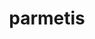 ---
title: "parmetis"
layout: cache
categories: [package, v0.20.3]
meta: {"versions": ["4.0.3"], "compilers": ["gcc@=11.1.0", "gcc@=7.3.1", "gcc@=7.5.0", "oneapi@=2023.0.0"], "oss": ["amzn2", "ubuntu18.04", "ubuntu20.04"], "platforms": ["linux"], "targets": ["aarch64", "neoverse_n1", "ppc64le", "x86_64", "x86_64_v3"], "stacks": ["aws-ahug", "aws-ahug-aarch64", "data-vis-sdk", "e4s", "e4s-oneapi", "e4s-power", "radiuss", "radiuss-aws", "radiuss-aws-aarch64", "root"], "num_specs": 17, "num_specs_by_stack": {"root": 17, "radiuss-aws-aarch64": 2, "aws-ahug-aarch64": 2, "radiuss-aws": 1, "aws-ahug": 1, "radiuss": 1, "e4s-power": 3, "e4s-oneapi": 1, "data-vis-sdk": 3, "e4s": 3}}
spec_details: [{"hash": "vetcjxa3wjab6wx5lmyj5typwenl7peu", "compiler": "gcc@=7.3.1", "versions": ["4.0.3"], "os": "amzn2", "platform": "linux", "target": "aarch64", "variants": ["build_system=cmake", "build_type=Release", "~gdb", "generator=make", "~int64", "~ipo", "patches=4f89253,50ed208,704b84f", "+shared"], "stacks": ["root", "radiuss-aws-aarch64"], "size": "-", "tarball": "https://binaries.spack.io/v0.20.3/build_cache/linux-amzn2-aarch64/gcc-7.3.1/parmetis-4.0.3/linux-amzn2-aarch64-gcc-7.3.1-parmetis-4.0.3-vetcjxa3wjab6wx5lmyj5typwenl7peu.spack"}, {"hash": "swxqyoje7jt2uum5bvvq4nycli2vw3sz", "compiler": "gcc@=7.3.1", "versions": ["4.0.3"], "os": "amzn2", "platform": "linux", "target": "aarch64", "variants": ["build_system=cmake", "build_type=Release", "~gdb", "generator=make", "~int64", "~ipo", "patches=4f89253,50ed208,704b84f", "+shared"], "stacks": ["root", "aws-ahug-aarch64"], "size": "-", "tarball": "https://binaries.spack.io/v0.20.3/build_cache/linux-amzn2-aarch64/gcc-7.3.1/parmetis-4.0.3/linux-amzn2-aarch64-gcc-7.3.1-parmetis-4.0.3-swxqyoje7jt2uum5bvvq4nycli2vw3sz.spack"}, {"hash": "mvkxxqhyqg3futn7mvje4ui2mzqwmfkf", "compiler": "gcc@=7.3.1", "versions": ["4.0.3"], "os": "amzn2", "platform": "linux", "target": "neoverse_n1", "variants": ["build_system=cmake", "build_type=Release", "~gdb", "generator=make", "~int64", "~ipo", "patches=4f89253,50ed208,704b84f", "+shared"], "stacks": ["root", "radiuss-aws-aarch64"], "size": "-", "tarball": "https://binaries.spack.io/v0.20.3/build_cache/linux-amzn2-neoverse_n1/gcc-7.3.1/parmetis-4.0.3/linux-amzn2-neoverse_n1-gcc-7.3.1-parmetis-4.0.3-mvkxxqhyqg3futn7mvje4ui2mzqwmfkf.spack"}, {"hash": "huwgitannvlxidkh3vlt4brzbxp6eylq", "compiler": "gcc@=7.3.1", "versions": ["4.0.3"], "os": "amzn2", "platform": "linux", "target": "neoverse_n1", "variants": ["build_system=cmake", "build_type=Release", "~gdb", "generator=make", "~int64", "~ipo", "patches=4f89253,50ed208,704b84f", "+shared"], "stacks": ["root", "aws-ahug-aarch64"], "size": "-", "tarball": "https://binaries.spack.io/v0.20.3/build_cache/linux-amzn2-neoverse_n1/gcc-7.3.1/parmetis-4.0.3/linux-amzn2-neoverse_n1-gcc-7.3.1-parmetis-4.0.3-huwgitannvlxidkh3vlt4brzbxp6eylq.spack"}, {"hash": "vwcecygdfkruvhc2qtyue2a2jewovjwx", "compiler": "gcc@=7.3.1", "versions": ["4.0.3"], "os": "amzn2", "platform": "linux", "target": "x86_64_v3", "variants": ["build_system=cmake", "build_type=Release", "~gdb", "generator=make", "~int64", "~ipo", "patches=4f89253,50ed208,704b84f", "+shared"], "stacks": ["root", "radiuss-aws"], "size": "-", "tarball": "https://binaries.spack.io/v0.20.3/build_cache/linux-amzn2-x86_64_v3/gcc-7.3.1/parmetis-4.0.3/linux-amzn2-x86_64_v3-gcc-7.3.1-parmetis-4.0.3-vwcecygdfkruvhc2qtyue2a2jewovjwx.spack"}, {"hash": "os25plzpxre5x6t35w7sli2mqkvmsdga", "compiler": "gcc@=7.3.1", "versions": ["4.0.3"], "os": "amzn2", "platform": "linux", "target": "x86_64_v3", "variants": ["build_system=cmake", "build_type=Release", "~gdb", "generator=make", "~int64", "~ipo", "patches=4f89253,50ed208,704b84f", "+shared"], "stacks": ["aws-ahug", "root"], "size": "-", "tarball": "https://binaries.spack.io/v0.20.3/build_cache/linux-amzn2-x86_64_v3/gcc-7.3.1/parmetis-4.0.3/linux-amzn2-x86_64_v3-gcc-7.3.1-parmetis-4.0.3-os25plzpxre5x6t35w7sli2mqkvmsdga.spack"}, {"hash": "onclmeltz24ectlzm37cqmjjyqykyz2b", "compiler": "gcc@=7.5.0", "versions": ["4.0.3"], "os": "ubuntu18.04", "platform": "linux", "target": "x86_64_v3", "variants": ["build_system=cmake", "build_type=Release", "~gdb", "generator=make", "~int64", "~ipo", "patches=4f89253,50ed208,704b84f", "+shared"], "stacks": ["root", "radiuss"], "size": "-", "tarball": "https://binaries.spack.io/v0.20.3/build_cache/linux-ubuntu18.04-x86_64_v3/gcc-7.5.0/parmetis-4.0.3/linux-ubuntu18.04-x86_64_v3-gcc-7.5.0-parmetis-4.0.3-onclmeltz24ectlzm37cqmjjyqykyz2b.spack"}, {"hash": "bujct7ksikd5idyamohnwq5d2wsfobtr", "compiler": "gcc@=11.1.0", "versions": ["4.0.3"], "os": "ubuntu20.04", "platform": "linux", "target": "ppc64le", "variants": ["build_system=cmake", "build_type=Release", "~gdb", "generator=make", "~int64", "~ipo", "patches=4f89253,50ed208,704b84f", "+shared"], "stacks": ["root", "e4s-power"], "size": "-", "tarball": "https://binaries.spack.io/v0.20.3/build_cache/linux-ubuntu20.04-ppc64le/gcc-11.1.0/parmetis-4.0.3/linux-ubuntu20.04-ppc64le-gcc-11.1.0-parmetis-4.0.3-bujct7ksikd5idyamohnwq5d2wsfobtr.spack"}, {"hash": "agego4ec565su3rilrypoertly6yxrxn", "compiler": "gcc@=11.1.0", "versions": ["4.0.3"], "os": "ubuntu20.04", "platform": "linux", "target": "ppc64le", "variants": ["build_system=cmake", "build_type=Release", "~gdb", "generator=make", "~int64", "~ipo", "patches=4f89253,50ed208,704b84f", "+shared"], "stacks": ["root", "e4s-power"], "size": "-", "tarball": "https://binaries.spack.io/v0.20.3/build_cache/linux-ubuntu20.04-ppc64le/gcc-11.1.0/parmetis-4.0.3/linux-ubuntu20.04-ppc64le-gcc-11.1.0-parmetis-4.0.3-agego4ec565su3rilrypoertly6yxrxn.spack"}, {"hash": "wzrhvcas46p3hw3ugqgsy7cm3ac5rady", "compiler": "gcc@=11.1.0", "versions": ["4.0.3"], "os": "ubuntu20.04", "platform": "linux", "target": "ppc64le", "variants": ["build_system=cmake", "build_type=Release", "~gdb", "generator=make", "~int64", "~ipo", "patches=4f89253,50ed208,704b84f", "+shared"], "stacks": ["root", "e4s-power"], "size": "-", "tarball": "https://binaries.spack.io/v0.20.3/build_cache/linux-ubuntu20.04-ppc64le/gcc-11.1.0/parmetis-4.0.3/linux-ubuntu20.04-ppc64le-gcc-11.1.0-parmetis-4.0.3-wzrhvcas46p3hw3ugqgsy7cm3ac5rady.spack"}, {"hash": "72wehokry7oguacbm7kbjxu5wwkxd7x2", "compiler": "oneapi@=2023.0.0", "versions": ["4.0.3"], "os": "ubuntu20.04", "platform": "linux", "target": "x86_64", "variants": ["build_system=cmake", "build_type=Release", "~gdb", "generator=make", "~int64", "~ipo", "patches=4f89253,50ed208,704b84f", "+shared"], "stacks": ["root", "e4s-oneapi"], "size": "-", "tarball": "https://binaries.spack.io/v0.20.3/build_cache/linux-ubuntu20.04-x86_64/oneapi-2023.0.0/parmetis-4.0.3/linux-ubuntu20.04-x86_64-oneapi-2023.0.0-parmetis-4.0.3-72wehokry7oguacbm7kbjxu5wwkxd7x2.spack"}, {"hash": "6ghjbet3wumrsiuayq5j6enpp4belh7g", "compiler": "gcc@=11.1.0", "versions": ["4.0.3"], "os": "ubuntu20.04", "platform": "linux", "target": "x86_64_v3", "variants": ["build_system=cmake", "build_type=Release", "~gdb", "generator=make", "~int64", "~ipo", "patches=4f89253,50ed208,704b84f", "+shared"], "stacks": ["root", "data-vis-sdk"], "size": "-", "tarball": "https://binaries.spack.io/v0.20.3/build_cache/linux-ubuntu20.04-x86_64_v3/gcc-11.1.0/parmetis-4.0.3/linux-ubuntu20.04-x86_64_v3-gcc-11.1.0-parmetis-4.0.3-6ghjbet3wumrsiuayq5j6enpp4belh7g.spack"}, {"hash": "jiz377gkm3s3wacli6fknvhomognuhzd", "compiler": "gcc@=11.1.0", "versions": ["4.0.3"], "os": "ubuntu20.04", "platform": "linux", "target": "x86_64_v3", "variants": ["build_system=cmake", "build_type=Release", "~gdb", "generator=make", "~int64", "~ipo", "patches=4f89253,50ed208,704b84f", "+shared"], "stacks": ["root", "e4s"], "size": "-", "tarball": "https://binaries.spack.io/v0.20.3/build_cache/linux-ubuntu20.04-x86_64_v3/gcc-11.1.0/parmetis-4.0.3/linux-ubuntu20.04-x86_64_v3-gcc-11.1.0-parmetis-4.0.3-jiz377gkm3s3wacli6fknvhomognuhzd.spack"}, {"hash": "f5igbfto3ghlba2udr4aap2ddoyrigxf", "compiler": "gcc@=11.1.0", "versions": ["4.0.3"], "os": "ubuntu20.04", "platform": "linux", "target": "x86_64_v3", "variants": ["build_system=cmake", "build_type=Release", "~gdb", "generator=make", "~int64", "~ipo", "patches=4f89253,50ed208,704b84f", "+shared"], "stacks": ["root", "data-vis-sdk"], "size": "-", "tarball": "https://binaries.spack.io/v0.20.3/build_cache/linux-ubuntu20.04-x86_64_v3/gcc-11.1.0/parmetis-4.0.3/linux-ubuntu20.04-x86_64_v3-gcc-11.1.0-parmetis-4.0.3-f5igbfto3ghlba2udr4aap2ddoyrigxf.spack"}, {"hash": "acrqm5aqkedz3fh2rgbqcehhqt4zm7bc", "compiler": "gcc@=11.1.0", "versions": ["4.0.3"], "os": "ubuntu20.04", "platform": "linux", "target": "x86_64_v3", "variants": ["build_system=cmake", "build_type=Release", "~gdb", "generator=make", "~int64", "~ipo", "patches=4f89253,50ed208,704b84f", "+shared"], "stacks": ["root", "data-vis-sdk"], "size": "-", "tarball": "https://binaries.spack.io/v0.20.3/build_cache/linux-ubuntu20.04-x86_64_v3/gcc-11.1.0/parmetis-4.0.3/linux-ubuntu20.04-x86_64_v3-gcc-11.1.0-parmetis-4.0.3-acrqm5aqkedz3fh2rgbqcehhqt4zm7bc.spack"}, {"hash": "5cxu6znxal73fsn6bjpacm7vr4tbzkzi", "compiler": "gcc@=11.1.0", "versions": ["4.0.3"], "os": "ubuntu20.04", "platform": "linux", "target": "x86_64_v3", "variants": ["build_system=cmake", "build_type=Release", "~gdb", "generator=make", "~int64", "~ipo", "patches=4f89253,50ed208,704b84f", "+shared"], "stacks": ["root", "e4s"], "size": "-", "tarball": "https://binaries.spack.io/v0.20.3/build_cache/linux-ubuntu20.04-x86_64_v3/gcc-11.1.0/parmetis-4.0.3/linux-ubuntu20.04-x86_64_v3-gcc-11.1.0-parmetis-4.0.3-5cxu6znxal73fsn6bjpacm7vr4tbzkzi.spack"}, {"hash": "2dg42b454c45eyscdad4xdefyy4d6oui", "compiler": "gcc@=11.1.0", "versions": ["4.0.3"], "os": "ubuntu20.04", "platform": "linux", "target": "x86_64_v3", "variants": ["build_system=cmake", "build_type=Release", "~gdb", "generator=make", "~int64", "~ipo", "patches=4f89253,50ed208,704b84f", "+shared"], "stacks": ["root", "e4s"], "size": "-", "tarball": "https://binaries.spack.io/v0.20.3/build_cache/linux-ubuntu20.04-x86_64_v3/gcc-11.1.0/parmetis-4.0.3/linux-ubuntu20.04-x86_64_v3-gcc-11.1.0-parmetis-4.0.3-2dg42b454c45eyscdad4xdefyy4d6oui.spack"}]
---